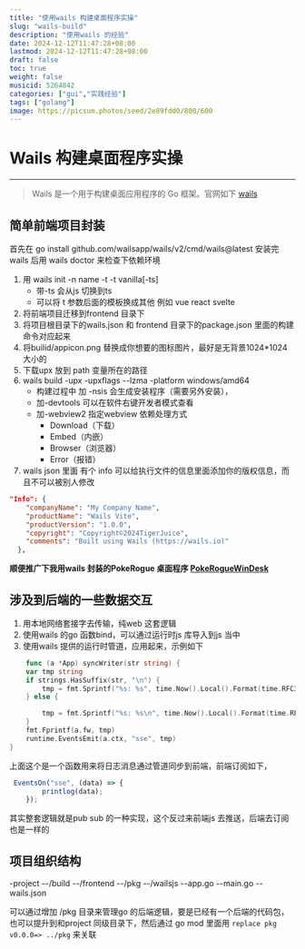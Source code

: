 ```yaml
---
title: "使用wails 构建桌面程序实操"
slug: "wails-build"
description: "使用wails 的经验"
date: 2024-12-12T11:47:28+08:00
lastmod: 2024-12-12T11:47:28+08:00
draft: false
toc: true
weight: false
musicid: 5264842
categories: ["gui","实践经验"]
tags: ["golang"]
image: https://picsum.photos/seed/2e89fdd0/800/600
---
```


# Wails 构建桌面程序实操
***********
> Wails 是一个用于构建桌面应用程序的 Go 框架。官网如下 [wails](https://wails.io/)

## 简单前端项目封装
首先在 go install github.com/wailsapp/wails/v2/cmd/wails@latest 安装完wails 后用 wails doctor 来检查下依赖环境
1. 用 wails init -n name -t  -t vanilla[-ts]    
   -  带-ts 会从js 切换到ts
   -  可以将 t 参数后面的模板换成其他 例如 vue react svelte
2. 将前端项目迁移到frontend 目录下
3. 将项目根目录下的wails.json 和 frontend 目录下的package.json 里面的构建命令对应起来
4. 将builid/appicon.png 替换成你想要的图标图片，最好是无背景1024*1024 大小的
5. 下载upx 放到 path 变量所在的路径
6. wails build  -upx -upxflags  --lzma -platform windows/amd64   
   - 构建过程中 加 -nsis 会生成安装程序（需要另外安装），
   - 加-devtools 可以在软件右键开发者模式查看
   - 加-webview2 指定webview 依赖处理方式
     - Download（下载）
     - Embed（内嵌）
     - Browser（浏览器）
     - Error（报错）
7. wails json 里面 有个 info 可以给执行文件的信息里面添加你的版权信息，而且不可以被别人修改
```json
"Info": {
    "companyName": "My Company Name",
    "productName": "Wails Vite",
    "productVersion": "1.0.0",
    "copyright": "Copyright©2024TigerJuice",
    "comments": "Built using Wails (https://wails.io)"
  },
```
**顺便推广下我用wails 封装的PokeRogue 桌面程序  [PokeRogueWinDesk](https://github.com/daidaiJ/PokeRogueWinDesk)**
## 涉及到后端的一些数据交互
1. 用本地网络套接字去传输，纯web 这套逻辑
2. 使用wails 的go 函数bind，可以通过运行时js 库导入到js 当中 
3. 使用wails 提供的运行时管道，应用起来，示例如下
```go
    func (a *App) syncWriter(str string) {
	var tmp string
	if strings.HasSuffix(str, "\n") {
		tmp = fmt.Sprintf("%s: %s", time.Now().Local().Format(time.RFC3339), str)
	} else {

		tmp = fmt.Sprintf("%s: %s\n", time.Now().Local().Format(time.RFC3339), str)
	}
	fmt.Fprintf(a.fw, tmp)
	runtime.EventsEmit(a.ctx, "sse", tmp)
}
```
上面这个是一个函数用来将日志消息通过管道同步到前端，前端订阅如下，
```js
 EventsOn("sse", (data) => {
        printlog(data);
    });
```
其实整套逻辑就是pub sub 的一种实现，这个反过来前端js 去推送，后端去订阅也是一样的
## 项目组织结构
-project
--/build
--/frontend
--/pkg 
--/wailsjs
--app.go
--main.go
--wails.json

可以通过增加 /pkg 目录来管理go 的后端逻辑，要是已经有一个后端的代码包，也可以提升到和project 同级目录下，然后通过 go mod 里面用 `replace pkg v0.0.0=> ../pkg` 来关联
